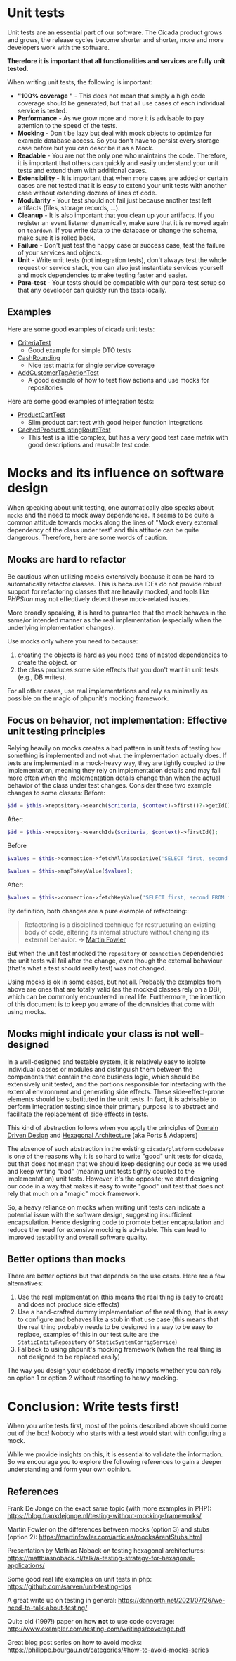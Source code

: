 # Unit tests

Unit tests are an essential part of our software. The Cicada product grows and grows, the release cycles become shorter and shorter, more and more developers work with the software.

**Therefore it is important that all functionalities and services are fully unit tested.**

When writing unit tests, the following is important:

- **"100% coverage "** - This does not mean that simply a high code coverage should be generated, but that all use cases of each individual service is tested.
- **Performance** - As we grow more and more it is advisable to pay attention to the speed of the tests.
- **Mocking** - Don't be lazy but deal with mock objects to optimize for example database access. So you don't have to persist every storage case before but you can describe it as a Mock.
- **Readable** - You are not the only one who maintains the code. Therefore, it is important that others can quickly and easily understand your unit tests and extend them with additional cases.
- **Extensibility** - It is important that when more cases are added or certain cases are not tested that it is easy to extend your unit tests with another case without extending dozens of lines of code.
- **Modularity** - Your test should not fail just because another test left artifacts (files, storage records, ...).
- **Cleanup** - It is also important that you clean up your artifacts. If you register an event listener dynamically, make sure that it is removed again on `teardown`. If you write data to the database or change the schema, make sure it is rolled back.
- **Failure** - Don't just test the happy case or success case, test the failure of your services and objects.
- **Unit** - Write unit tests (not integration tests), don't always test the whole request or service stack, you can also just instantiate services yourself and mock dependencies to make testing faster and easier.
- **Para-test** - Your tests should be compatible with our para-test setup so that any developer can quickly run the tests locally.

## Examples
Here are some good examples of cicada unit tests:
- [CriteriaTest](https://github.com/cicada/cicada/blob/trunk/tests/unit/Core/Framework/DataAbstractionLayer/Search/CriteriaTest.php)
  - Good example for simple DTO tests
- [CashRounding](https://github.com/cicada/cicada/blob/trunk/tests/unit/Core/Checkout/Cart/Price/CashRoundingTest.php)
  - Nice test matrix for single service coverage
- [AddCustomerTagActionTest](https://github.com/cicada/cicada/blob/trunk/tests/unit/Core/Content/Flow/Dispatching/Action/AddCustomerTagActionTest.php)
  - A good example of how to test flow actions and use mocks for repositories

Here are some good examples of integration tests:
- [ProductCartTest](https://github.com/cicada/cicada/blob/trunk/src/Core/Content/Test/Product/Cart/ProductCartTest.php)
  - Slim product cart test with good helper function integrations
- [CachedProductListingRouteTest](https://github.com/cicada/cicada/blob/trunk/src/Core/Content/Test/Product/SalesChannel/Listing/CachedProductListingRouteTest.php)
  - This test is a little complex, but has a very good test case matrix with good descriptions and reusable test code.

# Mocks and its influence on software design

When speaking about unit testing, one automatically also speaks about `mocks` and the need to mock away dependencies.
It seems to be quite a common attitude towards mocks along the lines of "Mock every external dependency of the class under test" and this attitude can be quite dangerous.
Therefore, here are some words of caution.

## Mocks are hard to refactor

Be cautious when utilizing mocks extensively because it can be hard to automatically refactor classes. This is because IDEs do not provide robust support for refactoring classes that are heavily mocked, and tools like *PHPStan* may not effectively detect these mock-related issues.

More broadly speaking, it is hard to guarantee that the mock behaves in the same/or intended manner as the real implementation (especially when the underlying implementation changes).

Use mocks only where you need to because:
1. creating the objects is hard as you need tons of nested dependencies to create the object.
or
2. the class produces some side effects that you don't want in unit tests (e.g., DB writes).

For all other cases, use real implementations and rely as minimally as possible on the magic of phpunit's mocking framework.

## Focus on behavior, not implementation: Effective unit testing principles

Relying heavily on mocks creates a bad pattern in unit tests of testing `how` something is implemented and not `what` the implementation actually does. If tests are implemented in a mock-heavy way, they are tightly coupled to the implementation, meaning they rely on implementation details and may fail more often when the implementation details change than when the actual behavior of the class under test changes. Consider these two example changes to some classes:
Before:
```php
$id = $this->repository->search($criteria, $context)->first()?->getId();
```
After:
```php
$id = $this->repository->searchIds($criteria, $context)->firstId();
```
Before
```php
$values = $this->connection->fetchAllAssociative('SELECT first, second FROM foo ...');

$values = $this->mapToKeyValue($values);
```
After:
```php
$values = $this->connection->fetchKeyValue('SELECT first, second FROM foo ...');
```

By definition, both changes are a pure example of refactoring::
>Refactoring is a disciplined technique for restructuring an existing body of code, altering its internal structure without changing its external behavior.
-> [Martin Fowler](https://refactoring.com/)

But when the unit test mocked the `repository` or `connection` dependencies the unit tests will fail after the change, even though the external behaviour (that's what a test should really test) was not changed.

Using mocks is ok in some cases, but not all.
Probably the examples from above are ones that are totally valid (as the mocked classes rely on a DB), which can be commonly encountered in real life.
Furthermore, the intention of this document is to keep you aware of the downsides that come with using mocks.

## Mocks might indicate your class is not well-designed

In a well-designed and testable system, it is relatively easy to isolate individual classes or modules and distinguish them between the components that contain the core business logic, which should be extensively unit tested, and the portions responsible for interfacing with the external environment and generating side effects. These side-effect-prone elements should be substituted in the unit tests. In fact, it is advisable to perform integration testing since their primary purpose is to abstract and facilitate the replacement of side effects in tests.

This kind of abstraction follows when you apply the principles of [Domain Driven Design](https://martinfowler.com/bliki/DomainDrivenDesign.html) and [Hexagonal Architecture](https://alistair.cockburn.us/hexagonal-architecture/) (aka Ports & Adapters)

The absence of such abstraction in the existing `cicada/platform` codebase is one of the reasons why it is so hard to write "good" unit tests for cicada, but that does not mean that we should keep designing our code as we used and keep writing "bad" (meaning unit tests tightly coupled to the implementation) unit tests.
However, it's the opposite; we start designing our code in a way that makes it easy to write "good" unit test that does not rely that much on a "magic" mock framework.

So, a heavy reliance on mocks when writing unit tests can indicate a potential issue with the software design, suggesting insufficient encapsulation. Hence designing code to promote better encapsulation and reduce the need for extensive mocking is advisable. This can lead to improved testability and overall software quality.

## Better options than mocks

There are better options but that depends on the use cases. Here are a few alternatives:

1. Use the real implementation (this means the real thing is easy to create and does not produce side effects)
2. Use a hand-crafted dummy implementation of the real thing, that is easy to configure and behaves like a stub in that use case (this means that the real thing probably needs to be designed in a way to be easy to replace, examples of this in our test suite are the `StaticEntityRepository`  or `StaticSystemConfigService`)
3. Fallback to using phpunit's mocking framework (when the real thing is not designed to be replaced easily)

The way you design your codebase directly impacts whether you can rely on option 1 or option 2 without resorting to heavy mocking.

# Conclusion: Write tests first!

When you write tests first, most of the points described above should come out of the box!
Nobody who starts with a test would start with configuring a mock.

While we provide insights on this, it is essential to validate the information. So we encourage you to explore the following references to gain a deeper understanding and form your own opinion.

## References

Frank De Jonge on the exact same topic (with more examples in PHP): https://blog.frankdejonge.nl/testing-without-mocking-frameworks/

Martin Fowler on the differences between mocks (option 3) and stubs (option 2): https://martinfowler.com/articles/mocksArentStubs.html

Presentation by Mathias Noback on testing hexagonal architectures: https://matthiasnoback.nl/talk/a-testing-strategy-for-hexagonal-applications/

Some good real life examples on unit tests in php: https://github.com/sarven/unit-testing-tips

A great write up on testing in general: https://dannorth.net/2021/07/26/we-need-to-talk-about-testing/

Quite old (1997!) paper on how **not** to use code coverage: http://www.exampler.com/testing-com/writings/coverage.pdf

Great blog post series on how to avoid mocks: https://philippe.bourgau.net/categories/#how-to-avoid-mocks-series
